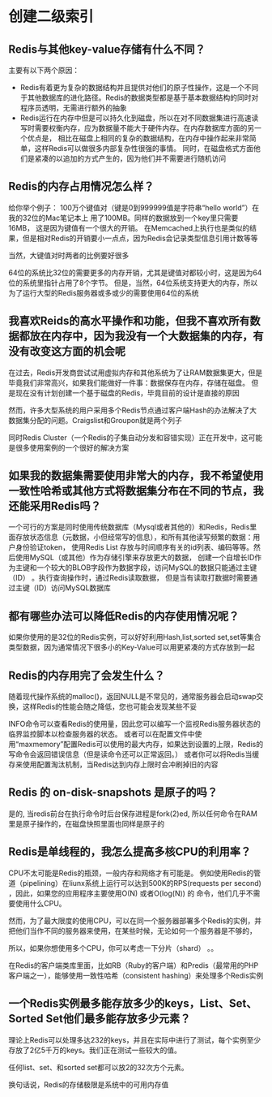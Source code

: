 #   创建二级索引

##  Redis与其他key-value存储有什么不同？

主要有以下两个原因：
-   Redis有着更为复杂的数据结构并且提供对他们的原子性操作，这是一个不同于其他数据库的进化路径。Redis的数据类型都是基于基本数据结构的同时对程序员透明，无需进行额外的抽象
-   Redis运行在内存中但是可以持久化到磁盘，所以在对不同数据集进行高速读写时需要权衡内存，应为数据量不能大于硬件内存。在内存数据库方面的另一个优点是， 相比在磁盘上相同的复杂的数据结构，在内存中操作起来非常简单，这样Redis可以做很多内部复杂性很强的事情。 同时，在磁盘格式方面他们是紧凑的以追加的方式产生的，因为他们并不需要进行随机访问

##  Redis的内存占用情况怎么样？

给你举个例子： 100万个键值对（键是0到999999值是字符串“hello world”）在我的32位的Mac笔记本上 用了100MB。同样的数据放到一个key里只需要16MB， 这是因为键值有一个很大的开销。 在Memcached上执行也是类似的结果，但是相对Redis的开销要小一点点，因为Redis会记录类型信息引用计数等等

当然，大键值对时两者的比例要好很多

64位的系统比32位的需要更多的内存开销，尤其是键值对都较小时，这是因为64位的系统里指针占用了8个字节。 但是，当然，64位系统支持更大的内存，所以为了运行大型的Redis服务器或多或少的需要使用64位的系统

##  我喜欢Reids的高水平操作和功能，但我不喜欢所有数据都放在内存中，因为我没有一个大数据集的内存，有没有改变这方面的机会呢

在过去，Redis开发商尝试试用虚拟内存和其他系统为了让RAM数据集更大，但是毕竟我们非常高兴，如果我们能做好一件事：数据保存在内存，存储在磁盘。 但是现在没有计划创建一个基于磁盘的Redis，毕竟目前的设计是直接的原因

然而，许多大型系统的用户采用多个Redis节点通过客户端Hash的办法解决了大数据集分配的问题。Craigslist和Groupon就是两个列子

同时Redis Cluster（一个Redis的子集自动分发和容错实现）正在开发中，这可能是很多使用案例的一个很好的解决方案

##  如果我的数据集需要使用非常大的内存，我不希望使用一致性哈希或其他方式将数据集分布在不同的节点，我还能采用Redis吗？

一个可行的方案是同时使用传统数据库（Mysql或者其他的）和Redis，Redis里面存放状态信息（元数据，小但经常写的信息），和所有其他读写频繁的数据：用户身份验证token， 使用Redis List 存放与时间顺序有关的id列表、编码等等。然后使用MySQL（或其他）作为存储引擎来存放更大的数据， 创建一个自增长ID作为主键和一个较大的BLOB字段作为数据字段，访问MySQL的数据只能通过主键（ID） 。执行查询操作时，通过Redis读取数据， 但是当有读取打数据时需要通过主键（ID）访问MySQL数据库

##  都有哪些办法可以降低Redis的内存使用情况呢？

如果你使用的是32位的Redis实例，可以好好利用Hash,list,sorted set,set等集合类型数据，因为通常情况下很多小的Key-Value可以用更紧凑的方式存放到一起

##  Redis的内存用完了会发生什么？

随着现代操作系统的malloc()，返回NULL是不常见的，通常服务器会启动swap交换，这样Redis的性能会随之降低，您也可能会发现某些不妥

INFO命令可以查看Redis的使用量，因此您可以编写一个监视Redis服务器状态的临界监控脚本以检查服务器的状态。 或者可以在配置文件中使用“maxmemory”配置Redis可以使用的最大内存，如果达到设置的上限，Redis的写命令会返回错误信息（但是读命令还可以正常返回。） 或者你可以将Redis当缓存来使用配置淘汰机制，当Redis达到内存上限时会冲刷掉旧的内容

##  Redis 的 on-disk-snapshots 是原子的吗？

是的, 当redis前台在执行命令时后台保存进程是fork(2)ed, 所以任何命令在RAM里是原子操作的，在磁盘快照里面也同样是原子的

##  Redis是单线程的，我怎么提高多核CPU的利用率？

CPU不太可能是Redis的瓶颈，一般内存和网络才有可能是。 例如使用Redis的管道（pipelining）在liunx系统上运行可以达到500K的RPS(requests per second) ，因此，如果您的应用程序主要使用O(N) 或者O(log(N)) 的 命令，他们几乎不需要使用什么CPU。

然而，为了最大限度的使用CPU，可以在同一个服务器部署多个Redis的实例，并把他们当作不同的服务器来使用，在某些时候，无论如何一个服务器是不够的，

所以，如果你想使用多个CPU，你可以考虑一下分片（shard） 。。

在Redis的客户端类库里面，比如RB（Ruby的客户端）和Predis（最常用的PHP客户端之一），能够使用一致性哈希（consistent hashing）来处理多个Redis实例

##  一个Redis实例最多能存放多少的keys，List、Set、Sorted Set他们最多能存放多少元素？

理论上Redis可以处理多达232的keys，并且在实际中进行了测试，每个实例至少存放了2亿5千万的keys。我们正在测试一些较大的值。

任何list、set、和sorted set都可以放2的32次方个元素。

换句话说，Redis的存储极限是系统中的可用内存值
